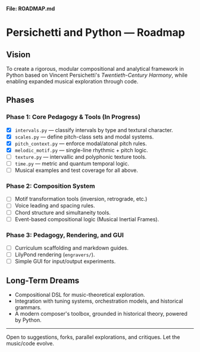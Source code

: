 **File: ROADMAP.md**

# Persichetti and Python — Roadmap

## Vision
To create a rigorous, modular compositional and analytical framework in Python based on Vincent Persichetti's *Twentieth-Century Harmony*, while enabling expanded musical exploration through code.

## Phases

### Phase 1: Core Pedagogy & Tools (In Progress)
- [x] `intervals.py` — classify intervals by type and textural character.
- [x] `scales.py` — define pitch-class sets and modal systems.
- [x] `pitch_context.py` — enforce modal/atonal pitch rules.
- [x] `melodic_motif.py` — single-line rhythmic + pitch logic.
- [ ] `texture.py` — intervallic and polyphonic texture tools.
- [ ] `time.py` — metric and quantum temporal logic.
- [ ] Musical examples and test coverage for all above.

### Phase 2: Composition System
- [ ] Motif transformation tools (inversion, retrograde, etc.)
- [ ] Voice leading and spacing rules.
- [ ] Chord structure and simultaneity tools.
- [ ] Event-based compositional logic (Musical Inertial Frames).

### Phase 3: Pedagogy, Rendering, and GUI
- [ ] Curriculum scaffolding and markdown guides.
- [ ] LilyPond rendering (`engravers/`).
- [ ] Simple GUI for input/output experiments.

## Long-Term Dreams
- Compositional DSL for music-theoretical exploration.
- Integration with tuning systems, orchestration models, and historical grammars.
- A modern composer's toolbox, grounded in historical theory, powered by Python.

---

Open to suggestions, forks, parallel explorations, and critiques. Let the music/code evolve.

